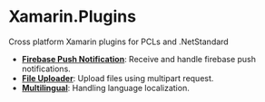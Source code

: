 # Xamarin.Plugins
Cross platform Xamarin plugins for PCLs and .NetStandard

* **[Firebase Push Notification](https://github.com/CrossGeeks/FirebasePushNotificationPlugin)**: Receive and handle firebase push notifications.
* **[File Uploader](https://github.com/CrossGeeks/FileUploaderPlugin)**: Upload files using multipart request.
* **[Multilingual](https://github.com/CrossGeeks/MultilingualPlugin)**: Handling language localization.
